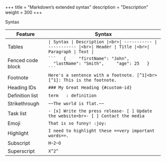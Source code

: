 +++
title = "Markdown’s extended syntax"
description = "Description"
weight = 300
+++

Syntax

| **Feature**       | **Syntax**                                                                                                            |
| ----------------- | --------------------------------------------------------------------------------------------------------------------- |
| Tables            | `\| Syntax \| Description \|<br>\| ----------- \| ----------- \|<br>\| Header \| Title \|<br>\| Paragraph \| Text \|` |
| Fenced code block | ` ```   {     "firstName": "John",     "lastName": "Smith",     "age": 25   }   ``` `                                 |
| Footnote          | `Here's a sentence with a footnote. [^1]<br>[^1]: This is the footnote.`                                              |
| Heading IDs       | `### My Great Heading {#custom-id}`                                                                                   |
| Definition list   | `term   : definition`                                                                                                 |
| Strikethrough     | `~~The world is flat.~~`                                                                                              |
| Task list         | `- [x] Write the press release- [ ] Update the website<br>- [ ] Contact the media`                                    |
| Emoji             | `That is so funny! :joy:`                                                                                             |
| Highlight         | `I need to highlight these ==very important words==.`                                                                 |
| Subscript         | `H~2~O`                                                                                                               |
| Superscript       | `X^2^`                                                                                                                |